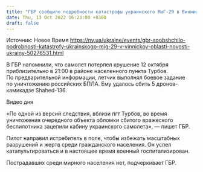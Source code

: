 ```yaml
---
title: "ГБР сообщило подробности катастрофы украинского МиГ-29 в Винницкой области"
date: Thu, 13 Oct 2022 16:23:00 +0300
draft: false
---
```

Источник: Новое Время https://nv.ua/ukraine/events/gbr-soobshchilo-podrobnosti-katastrofy-ukrainskogo-mig-29-v-vinnickoy-oblasti-novosti-ukrainy-50276531.html


В ГБР напомнили, что самолет потерпел крушение 12 октября приблизительно в 21:00 в районе населенного пункта Турбов. По предварительной информации, летчик выполнял боевое задание по уничтожению российских БПЛА. Ему удалось сбить 5 дронов-камикадзе Shahed-136. 

 Видео дня   

«По одной из версий следствия, вблизи пгт Турбов, во время уничтожения очередного объекта обломки сбитого вражеского беспилотника зацепили кабину украинского самолета», — пишет ГБР.

Пилот направил истребитель в поле, чтобы избежать масштабных разрушений и жертв среди гражданского населения. Он успел катапультироваться и в настоящее время военный госпитализирован.

Пострадавших среди мирного населения нет, подчеркивает ГБР.
